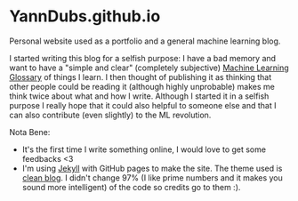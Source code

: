# YannDubs.github.io

Personal website used as a portfolio and a general machine learning blog. 

I started writing this blog for a selfish purpose: I have a bad memory and want to have a "simple and clear" (completely subjective) [Machine Learning Glossary](https://yanndubs.github.io/ML-Glossary/) of things I learn. I then thought of publishing it as thinking that other people could be reading it (although highly unprobable) makes me think twice about what and how I write. Although I started it in a selfish purpose I really hope that it could also helpful to someone else and that I can also contribute (even slightly) to the ML revolution.

Nota Bene: 
* It's the first time I write something online, I would love to get some feedbacks <3
* I'm using [Jekyll](https://jekyllrb.com/tutorials/home/) with GitHub pages to make the site. The theme used is [clean blog](https://startbootstrap.com/template-overviews/clean-blog/). I didn't change 97% (I like prime numbers and it makes you sound more intelligent) of the code so credits go to them :).


